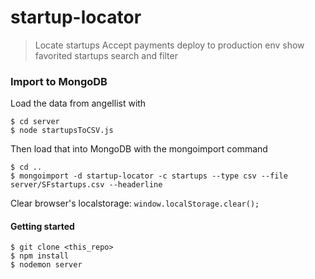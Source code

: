 startup-locator
=====

> Locate startups
> Accept payments
> deploy to production env
> show favorited startups
> search and filter

### Import to MongoDB

Load the data from angellist with

```
$ cd server
$ node startupsToCSV.js
```

Then load that into MongoDB with the mongoimport command

```
$ cd ..
$ mongoimport -d startup-locator -c startups --type csv --file server/SFstartups.csv --headerline
```

Clear browser's localstorage: `window.localStorage.clear();`

#### Getting started
```
$ git clone <this_repo>
$ npm install
$ nodemon server
```